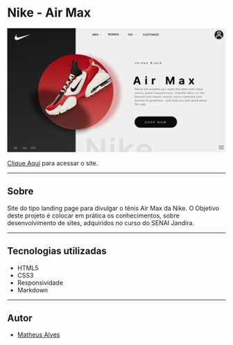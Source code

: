 # Nike - Air Max

![](./img/screenshot.png)

[Clique Aqui](https://matheusalves099.github.io/headphone-purple/) para acessar o site.

---
## Sobre
Site do tipo landing page para divulgar o tênis Air Max da Nike.
O Objetivo deste projeto é colocar em prática os conhecimentos, sobre desenvolvimento de sites, adquiridos no curso do SENAI Jandira.

---
## Tecnologias utilizadas
- HTML5
- CSS3
- Responsividade
- Markdown

---
## Autor
- [Matheus Alves](https://www.linkedin.com/in/matheusalvesreisdasilva/)
